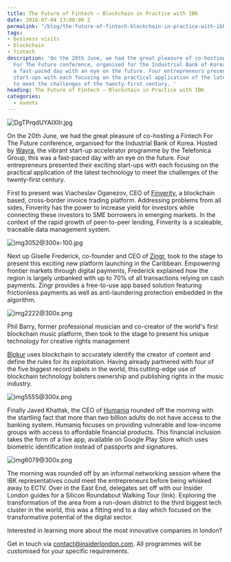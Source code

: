 ```yaml
---
title: The Future of Fintech – Blockchain in Practice with IBK
date: 2018-07-04 13:09:00 Z
permalink: "/blog/the-future-of-fintech-blockchain-in-practice-with-ibk/"
tags:
- business visits
- blockchain
- fintech
description: 'On the 20th June, we had the great pleasure of co-hosting a Fintech
  For The Future conference, organised for the Industrial Bank of Korea. This was
  a fast-paced day with an eye on the future. Four entrepreneurs presented their exciting
  start-ups with each focusing on the practical application of the latest technology
  to meet the challenges of the twenty-first century. '
heading: The Future of Fintech – Blockchain in Practice with IBK
categories:
  - events
---
```


![DgTPrqdUYAIXlIr.jpg](/uploads/DgTPrqdUYAIXlIr.jpg)


On the 20th June, we had the great pleasure of co-hosting a Fintech For The Future conference, organised for the Industrial Bank of Korea. Hosted by [Wayra](https://wayra.co.uk/), the vibrant start-up accelerator programme by the Telefonica Group, this was a fast-paced day with an eye on the future. Four entrepreneurs presented their exciting start-ups with each focusing on the practical application of the latest technology to meet the challenges of the twenty-first century.  







First to present was Viacheslav Oganezov, CEO of [Finverity](http://finverity.com/home), a blockchain based, cross-border invoice trading platform. Addressing problems from all sides, Finverity has the power to increase yield for investors while connecting these investors to SME borrowers in emerging markets. In the context of the rapid growth of peer-to-peer lending, Finverity is a scaleable, traceable data management system.



![img3052@300x-100.jpg](/uploads/img3052@300x-100.jpg)

Next up Giselle Frederick, co-founder and CEO of [Zingr](https://www.zingr.io/), took to the stage to present this exciting new platform launching in the Caribbean. Empowering frontier markets through digital payments, Frederick explained how the region is largely unbanked with up to 70% of all transactions relying on cash payments. Zingr provides a free-to-use app based solution featuring frictionless payments as well as anti-laundering protection embedded in the algorithm.  



![img2222@300x.png](/uploads/img2222@300x.png)



Phil Barry, former professional musician and co-creator of the world's first blockchain music platform, then took to the stage to present his unique technology for creative rights management  

[Blokur](https://www.blokur.com/) uses blockchain to accurately identify the creator of content and define the rules for its exploitation. Having already partnered with four of the five biggest record labels in the world, this cutting-edge use of blockchain technology bolsters ownership and publishing rights in the music industry.  



![img5555@300x.png](/uploads/img5555@300x.png)



Finally Javed Khattak, the CEO of [Humaniq](https://humaniq.com/) rounded off the morning with the startling fact that more than two billion adults do not have access to the banking system. Humaniq focuses on providing vulnerable and low-income groups with access to affordable financial products. This financial inclusion takes the form of a live app, available on Google Play Store which uses biometric identification instead of passports and signatures.  


![img6079@300x.png](/uploads/img6079@300x.png)


The morning was rounded off by an informal networking session where the IBK representatives could meet the entrepreneurs before being whisked away to EC1V. Over in the East End, delegates set off with our Insider London guides for a Silicon Roundabout Walking Tour (link). Exploring the transformation of the area from a run-down district to the third biggest tech cluster in the world, this was a fitting end to a day which focused on the transformative potential of the digital sector.



Interested in learning more about the most innovative companies in london?  

Get in touch via <a href="mailto:contact@insiderlondon.com">contact@insiderlondon.com</a>. All programmes will be customised for your specific requirements.
